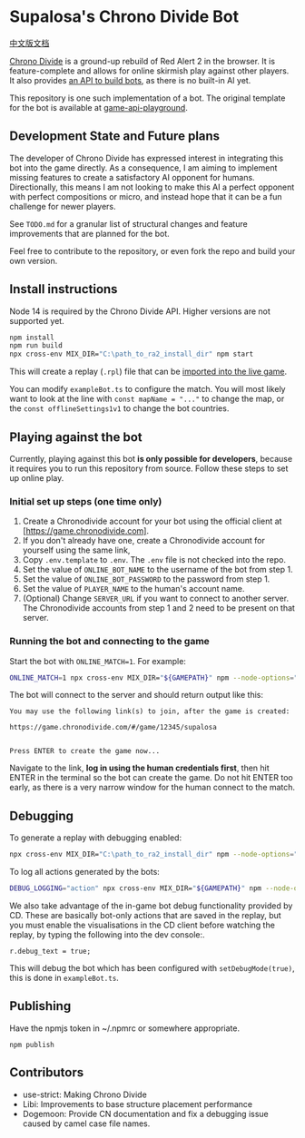 # Supalosa's Chrono Divide Bot

[中文版文档](README-CN.md)

[Chrono Divide](https://chronodivide.com/) is a ground-up rebuild of Red Alert 2 in the browser. It is feature-complete and allows for online skirmish play against other players.
It also provides [an API to build bots](https://discord.com/channels/771701199812558848/842700851520339988), as there is no built-in AI yet.

This repository is one such implementation of a bot. The original template for the bot is available at [game-api-playground](https://github.com/chronodivide/game-api-playground/blob/master/README.md).

## Development State and Future plans

The developer of Chrono Divide has expressed interest in integrating this bot into the game directly. As a consequence, I am aiming to implement missing features to create a satisfactory AI opponent for humans.
Directionally, this means I am not looking to make this AI a perfect opponent with perfect compositions or micro, and instead hope that it can be a fun challenge for newer players.

See `TODO.md` for a granular list of structural changes and feature improvements that are planned for the bot.

Feel free to contribute to the repository, or even fork the repo and build your own version.

## Install instructions

Node 14 is required by the Chrono Divide API. Higher versions are not supported yet.

```sh
npm install
npm run build
npx cross-env MIX_DIR="C:\path_to_ra2_install_dir" npm start
```

This will create a replay (`.rpl`) file that can be [imported into the live game](https://game.chronodivide.com/).

You can modify `exampleBot.ts` to configure the match. You will most likely want to look at the line with `const mapName = "..."` to change the map, or the `const offlineSettings1v1` to change the bot countries.

## Playing against the bot

Currently, playing against this bot **is only possible for developers**, because it requires you to run this repository from source. Follow these steps to set up online play.

### Initial set up steps (one time only)

1. Create a Chronodivide account for your bot using the official client at [https://game.chronodivide.com].
2. If you don't already have one, create a Chronodivide account for yourself using the same link,
3. Copy `.env.template` to `.env`. The `.env` file is not checked into the repo.
4. Set the value of `ONLINE_BOT_NAME` to the username of the bot from step 1.
5. Set the value of `ONLINE_BOT_PASSWORD` to the password from step 1.
6. Set the value of `PLAYER_NAME` to the human's account name.
7. (Optional) Change `SERVER_URL` if you want to connect to another server. The Chronodivide accounts from step 1 and 2 need to be present on that server.

### Running the bot and connecting to the game

Start the bot with `ONLINE_MATCH=1`. For example:

```sh
ONLINE_MATCH=1 npx cross-env MIX_DIR="${GAMEPATH}" npm --node-options="${NODE_OPTIONS} --inspect" start
```

The bot will connect to the server and should return output like this:

```
You may use the following link(s) to join, after the game is created:

https://game.chronodivide.com/#/game/12345/supalosa


Press ENTER to create the game now...
```

Navigate to the link, **log in using the human credentials first**, then hit ENTER in the terminal so the bot can create the game.
Do not hit ENTER too early, as there is a very narrow window for the human connect to the match.

## Debugging

To generate a replay with debugging enabled:

```sh
npx cross-env MIX_DIR="C:\path_to_ra2_install_dir" npm --node-options="${NODE_OPTIONS} --inspect" start
```

To log all actions generated by the bots:

```sh
DEBUG_LOGGING="action" npx cross-env MIX_DIR="${GAMEPATH}" npm --node-options="${NODE_OPTIONS} --inspect" start
```

We also take advantage of the in-game bot debug functionality provided by CD. These are basically bot-only actions that are saved in the replay, but you must enable the visualisations in the CD client before watching the replay, by typing the following into the dev console:.

```
r.debug_text = true;
```

This will debug the bot which has been configured with `setDebugMode(true)`, this is done in `exampleBot.ts`.

## Publishing

Have the npmjs token in ~/.npmrc or somewhere appropriate.

```
npm publish
```

## Contributors

- use-strict: Making Chrono Divide
- Libi: Improvements to base structure placement performance
- Dogemoon: Provide CN documentation and fix a debugging issue caused by camel case file names.
